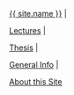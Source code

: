 <nav>
<p><a href="{{site.baseurl}}about/me.html">{{ site.name }}</a>
  <span class = "header-divider">|</span>
<p>
  <a href="{{site.baseurl}}">Lectures</a>
  <span class = "header-divider">|</span></p>
<p>
  <a href="{{site.baseurl}}thesis">Thesis</a>
  <span class = "header-divider">|</span></p>
<p><a href="{{site.baseurl}}general">General Info</a>
  <span class = "header-divider">|</span></p>
<p><a href="{{site.baseurl}}about/thissite.html">About this Site</a>
</p>
</nav>
